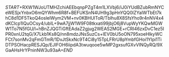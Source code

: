$START$+RXW1WJoUTMHZchiAEEbqnpPZgT4m1LXVbj6/iJ0iYUdBZubRmNYCeWESjxYnbxO6mQYWhm6R8f+BEFUKSnN4UH9g3pHnYQQ0lZYaIWTbEt7khC8d1DF5TkoQ4oslelWym2VM+nv0KBHUlToR/Tblhu8X8SfsYho9r4nNV4x4dKCIcp1IQuOCsy4/ubIL+9wA7jjW1W9F08tkxati99jbjO6j8VupWyYKQwMGWW1To7N5fGU/l+hBnZJQGTiGftEAdaZ2gjug2WEAS2MGE+rCRI46zxDvC1ez5IPR0xnU2tqG/X7Lkb1Ks8Q/nn8mdzJNsSuzCs+IEV0bU5oON795xoeHlkyWCFCt7sonMv2qFmGTmR/1DvJtSkxNc9T4Ci8y15TpLFRrU8pYmbfGHoi1YIpi1TiDTPSOHacpRESJQp/EJIFOH6iipdA3twuqooe5wMP2gxsufGXvVINQyRQ/9XGaAHsHrYPninNW3u93aA=$END$